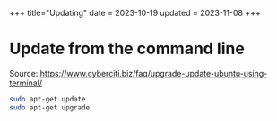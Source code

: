 +++
title="Updating"
date = 2023-10-19
updated = 2023-11-08
+++

# Update from the command line

Source: <https://www.cyberciti.biz/faq/upgrade-update-ubuntu-using-terminal/>

```sh
sudo apt-get update
sudo apt-get upgrade
```